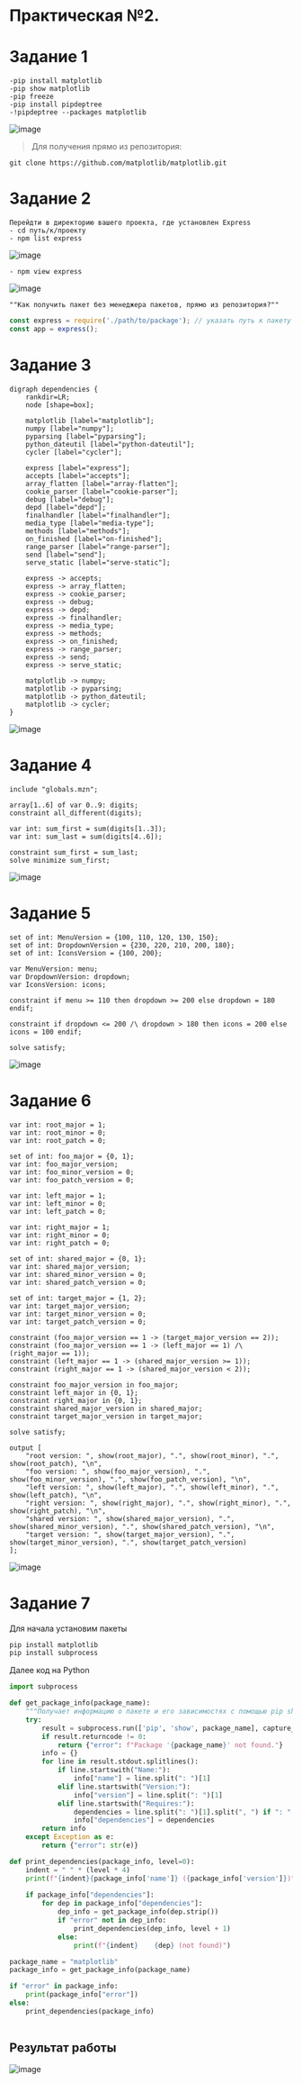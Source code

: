 # Практическая №2.

# Задание 1
```
-pip install matplotlib
-pip show matplotlib
-pip freeze
-pip install pipdeptree
-!pipdeptree --packages matplotlib
```

![image](https://github.com/user-attachments/assets/dd1951e7-f22b-41c2-9f12-7631bf4946ea)


>Для получения прямо из репозитория:
```
git clone https://github.com/matplotlib/matplotlib.git
```


# Задание 2
```
Перейдти в директорию вашего проекта, где установлен Express
- cd путь/к/проекту
- npm list express
```
![image](https://github.com/user-attachments/assets/0bde7eb8-d73b-40f5-becb-cb102a982480)
```
- npm view express
```
![image](https://github.com/user-attachments/assets/c97fad06-ec86-4682-bb81-123355cafba6)

```
""Как получить пакет без менеджера пакетов, прямо из репозитория?""
```
``` js
const express = require('./path/to/package'); // указать путь к пакету который установлен самостоятельно
const app = express();
```

# Задание 3
``` Graphviz
digraph dependencies {
    rankdir=LR;
    node [shape=box];

    matplotlib [label="matplotlib"];
    numpy [label="numpy"];
    pyparsing [label="pyparsing"];
    python_dateutil [label="python-dateutil"];
    cycler [label="cycler"];
    
    express [label="express"];
    accepts [label="accepts"];
    array_flatten [label="array-flatten"];
    cookie_parser [label="cookie-parser"];
    debug [label="debug"];
    depd [label="depd"];
    finalhandler [label="finalhandler"];
    media_type [label="media-type"];
    methods [label="methods"];
    on_finished [label="on-finished"];
    range_parser [label="range-parser"];
    send [label="send"];
    serve_static [label="serve-static"];

    express -> accepts;
    express -> array_flatten;
    express -> cookie_parser;
    express -> debug;
    express -> depd;
    express -> finalhandler;
    express -> media_type;
    express -> methods;
    express -> on_finished;
    express -> range_parser;
    express -> send;
    express -> serve_static;

    matplotlib -> numpy;
    matplotlib -> pyparsing;
    matplotlib -> python_dateutil;
    matplotlib -> cycler;
}
```
![image](https://github.com/user-attachments/assets/a111d4bf-4398-416e-9009-d29c403bbae9)


# Задание 4
```  minizinc
include "globals.mzn";

array[1..6] of var 0..9: digits;
constraint all_different(digits);

var int: sum_first = sum(digits[1..3]);
var int: sum_last = sum(digits[4..6]);

constraint sum_first = sum_last;
solve minimize sum_first;
```
![image](https://github.com/user-attachments/assets/8ee98a9e-1105-4ff9-9536-b5391f7a711b)


# Задание 5
``` minizinc
set of int: MenuVersion = {100, 110, 120, 130, 150};
set of int: DropdownVersion = {230, 220, 210, 200, 180};
set of int: IconsVersion = {100, 200};

var MenuVersion: menu;
var DropdownVersion: dropdown;
var IconsVersion: icons;

constraint if menu >= 110 then dropdown >= 200 else dropdown = 180 endif;

constraint if dropdown <= 200 /\ dropdown > 180 then icons = 200 else icons = 100 endif;

solve satisfy;
```
![image](https://github.com/user-attachments/assets/74c11b8a-c6ce-4d87-a27c-79958a66bc3c)




# Задание 6
```
var int: root_major = 1; 
var int: root_minor = 0; 
var int: root_patch = 0;

set of int: foo_major = {0, 1}; 
var int: foo_major_version; 
var int: foo_minor_version = 0; 
var int: foo_patch_version = 0;

var int: left_major = 1; 
var int: left_minor = 0; 
var int: left_patch = 0;

var int: right_major = 1; 
var int: right_minor = 0; 
var int: right_patch = 0;

set of int: shared_major = {0, 1}; 
var int: shared_major_version; 
var int: shared_minor_version = 0; 
var int: shared_patch_version = 0;

set of int: target_major = {1, 2}; 
var int: target_major_version; 
var int: target_minor_version = 0; 
var int: target_patch_version = 0;

constraint (foo_major_version == 1 -> (target_major_version == 2));
constraint (foo_major_version == 1 -> (left_major == 1) /\ (right_major == 1));
constraint (left_major == 1 -> (shared_major_version >= 1));
constraint (right_major == 1 -> (shared_major_version < 2));

constraint foo_major_version in foo_major;
constraint left_major in {0, 1};
constraint right_major in {0, 1};
constraint shared_major_version in shared_major;
constraint target_major_version in target_major;

solve satisfy;

output [
    "root version: ", show(root_major), ".", show(root_minor), ".", show(root_patch), "\n",
    "foo version: ", show(foo_major_version), ".", show(foo_minor_version), ".", show(foo_patch_version), "\n",
    "left version: ", show(left_major), ".", show(left_minor), ".", show(left_patch), "\n",
    "right version: ", show(right_major), ".", show(right_minor), ".", show(right_patch), "\n",
    "shared version: ", show(shared_major_version), ".", show(shared_minor_version), ".", show(shared_patch_version), "\n",
    "target version: ", show(target_major_version), ".", show(target_minor_version), ".", show(target_patch_version)
];
```
![image](https://github.com/user-attachments/assets/303c2da7-0715-4250-99b6-d770783eb7cd)

# Задание 7
Для начала установим пакеты
``` bash
pip install matplotlib
pip install subprocess
```
Далее код на Python
``` python
import subprocess

def get_package_info(package_name):
    """Получает информацию о пакете и его зависимостях с помощью pip show."""
    try:
        result = subprocess.run(['pip', 'show', package_name], capture_output=True, text=True)
        if result.returncode != 0:
            return {"error": f"Package '{package_name}' not found."}
        info = {}
        for line in result.stdout.splitlines():
            if line.startswith("Name:"):
                info["name"] = line.split(": ")[1]
            elif line.startswith("Version:"):
                info["version"] = line.split(": ")[1]
            elif line.startswith("Requires:"):
                dependencies = line.split(": ")[1].split(", ") if ": " in line else []
                info["dependencies"] = dependencies
        return info
    except Exception as e:
        return {"error": str(e)}

def print_dependencies(package_info, level=0):
    indent = " " * (level * 4)  
    print(f"{indent}{package_info['name']} ({package_info['version']})")
    
    if package_info["dependencies"]:
        for dep in package_info["dependencies"]:
            dep_info = get_package_info(dep.strip())
            if "error" not in dep_info:
                print_dependencies(dep_info, level + 1)
            else:
                print(f"{indent}    {dep} (not found)")

package_name = "matplotlib"
package_info = get_package_info(package_name)

if "error" in package_info:
    print(package_info["error"])
else:
    print_dependencies(package_info)
    
```
## Результат работы 
![image](https://github.com/user-attachments/assets/c1e6601e-2e2d-4967-9be8-b241969cdf64)




